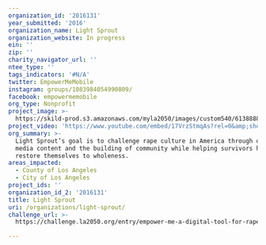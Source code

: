 ```yaml
---
organization_id: '2016131'
year_submitted: '2016'
organization_name: Light Sprout
organization_website: In progress
ein: ''
zip: ''
charity_navigator_url: ''
ntee_type: ''
tags_indicators: '#N/A'
twitter: EmpowerMeMobile
instagram: groups/1083984054990809/
facebook: empowermemobile
org_type: Nonprofit
project_image: >-
  https://skild-prod.s3.amazonaws.com/myla2050/images/custom540/6138888165741-team90.png
project_video: 'https://www.youtube.com/embed/17VrzStmqAs?rel=0&amp;showinfo=0'
org_summary: >-
  Light Sprout’s goal is to challenge rape culture in America through original
  media content and the building of community while helping survivors heal and
  restore themselves to wholeness.
areas_impacted:
  - County of Los Angeles
  - City of Los Angeles
project_ids: ''
organization_id_2: '2016131'
title: Light Sprout
uri: /organizations/light-sprout/
challenge_url: >-
  https://challenge.la2050.org/entry/empower-me-a-digital-tool-for-rape-survivors-allies-that-fosters-community-justice-healing

---
```


